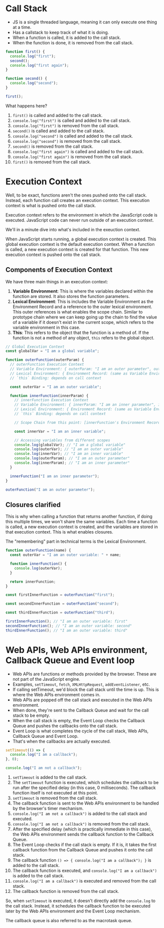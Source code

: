 # Call Stack

- JS is a single threaded language, meaning it can only execute one thing at a time.
- Has a callstack to keep track of what it is doing.
- When a function is called, it is added to the call stack.
- When the function is done, it is removed from the call stack.

```javascript
function first() {
  console.log("first");
  second();
  console.log("first again");
}

function second() {
  console.log("second");
}

first();
```

What happens here?

1. `first()` is called and added to the call stack.
2. `console.log("first")` is called and added to the call stack.
3. `console.log("first")` is removed from the call stack.
4. `second()` is called and added to the call stack.
5. `console.log("second")` is called and added to the call stack.
6. `console.log("second")` is removed from the call stack.
7. `second()` is removed from the call stack.
8. `console.log("first again")` is called and added to the call stack.
9. `console.log("first again")` is removed from the call stack.
10. `first()` is removed from the call stack.

# Execution Context

Well, to be exact, functions aren't the ones pushed onto the call stack. Instead, each function call creates an execution context. This execution context is what is pushed onto the call stack.

Execution context refers to the environment in which the JavaScript code is executed. JavaScript code can never run outside of an execution context.

We'll in a minute dive into what's included in the exeuction context.

When JavaScript starts running, a global execution context is created. This global execution context is the default execution context. When a function is called, a new execution context is created for that function. This new execution context is pushed onto the call stack.

## Components of Execution Context

We have three main things in an execution context:

1. **Variable Environment**: This is where the variables declared within the function are stored. It also stores the function parameters.
2. **Lexical Environment**: This is includes the Variable Environment as the Environment Record and a reference to the outer lexical environment. This outer references is what enables the scope chain. Similar to prototype chain where we can keep going up the chain to find the value of a variable if it doesn't exist in the current scope, which refers to the variable environment in this case.
3. **This**: This refers to the object that the function is a method of. If the function is not a method of any object, `this` refers to the global object.

```js
// Global Execution Context
const globalVar = "I am a global variable";

function outerFunction(outerParam) {
  // outerFunction Execution Context
  // Variable Environment: { outerParam: "I am an outer parameter", outerVar: "I am an outer variable", innerFunction: function }
  // Lexical Environment: { Environment Record: (same as Variable Environment), Outer Lexical Environment Reference: Global Lexical Environment }
  // `this` Binding: depends on call context

  const outerVar = "I am an outer variable";

  function innerFunction(innerParam) {
    // innerFunction Execution Context
    // Variable Environment: { innerParam: "I am an inner parameter", innerVar: "I am an inner variable" }
    // Lexical Environment: { Environment Record: (same as Variable Environment), Outer Lexical Environment Reference: outerFunction's Lexical Environment }
    // `this` Binding: depends on call context

    // Scope Chain from this point: [innerFunction's Environment Record, outerFunction's Environment Record, Global Environment Record]

    const innerVar = "I am an inner variable";

    // Accessing variables from different scopes
    console.log(globalVar); // "I am a global variable"
    console.log(outerVar); // "I am an outer variable"
    console.log(innerVar); // "I am an inner variable"
    console.log(outerParam); // "I am an outer parameter"
    console.log(innerParam); // "I am an inner parameter"
  }

  innerFunction("I am an inner parameter");
}

outerFunction("I am an outer parameter");
```

## Closures clarified

This is why when calling a function that returns another function, if doing this multiple times, we won't share the same variables. Each time a function is called, a new execution context is created, and the variables are stored in that execution context. This is what enables closures.

The "remembering" part in technical terms is the Lexical Environment.

```js
function outerFunction(name) {
  const outerVar = "I am an outer variable: " + name;

  function innerFunction() {
    console.log(outerVar);
  }

  return innerFunction;
}

const firstInnerFunction = outerFunction("first");

const secondInnerFunction = outerFunction("second");

const thirdInnerFunction = outerFunction("third");

firstInnerFunction(); // "I am an outer variable: first"
secondInnerFunction(); // "I am an outer variable: second"
thirdInnerFunction(); // "I am an outer variable: third"
```

# Web APIs, Web APIs environment, Callback Queue and Event loop

- Web APIs are functions or methods provided by the browser. These are not part of the JavaScript engine.
- Examples, `setTimeout`, `fetch`, `XMLHttpRequest`, `addEventListener`, etc.
- If calling setTimeout, we'd block the call stack until the time is up. This is where the Web APIs environment comes in.
- Web APIs are popped off the call stack and executed in the Web APIs environment.
- When done, they're sent to the Callback Queue and wait for the call stack to be empty.
- When the call stack is empty, the Event Loop checks the Callback Queue and pushes the callbacks onto the call stack.
- Event Loop is what completes the cycle of the call stack, Web APIs, Callback Queue and Event Loop.
- That's when the callbacks are actually executed.

```js
setTimeout(() => {
  console.log("I am a callback");
}, 0);

console.log("I am not a callback");
```

1. `setTimeout` is added to the call stack.
2. The `setTimeout` function is executed, which schedules the callback to be run after the specified delay (in this case, 0 milliseconds). The callback function itself is not executed at this point.
3. `setTimeout` is removed from the call stack.
4. The callback function is sent to the Web APIs environment to be handled by the browser's timer mechanism.
5. `console.log("I am not a callback")` is added to the call stack and executed.
6. `console.log("I am not a callback")` is removed from the call stack.
7. After the specified delay (which is practically immediate in this case), the Web APIs environment sends the callback function to the Callback Queue.
8. The Event Loop checks if the call stack is empty. If it is, it takes the first callback function from the Callback Queue and pushes it onto the call stack.
9. The callback function `() => { console.log("I am a callback"); }` is added to the call stack.
10. The callback function is executed, and `console.log("I am a callback")` is added to the call stack.
11. `console.log("I am a callback")` is executed and removed from the call stack.
12. The callback function is removed from the call stack.

So, when `setTimeout` is executed, it doesn't directly add the `console.log` to the call stack. Instead, it schedules the callback function to be executed later by the Web APIs environment and the Event Loop mechanism.

The callback queue is also referred to as the macrotask queue.
